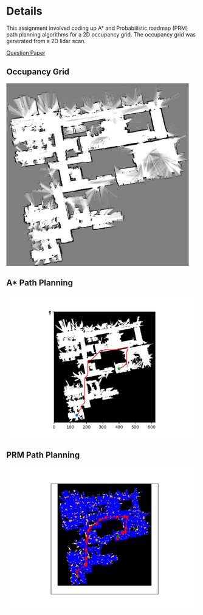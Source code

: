 # Details
This assignment involved coding up A* and Probabilistic roadmap (PRM) path planning algorithms for a 2D occupancy grid. The occupancy grid was generated from a 2D lidar scan. 

[Question Paper](questions.pdf)

## Occupancy Grid

<img src="https://github.com/marleyshan21/Astar_PRM_2d_occupancy_grid/blob/main/gridmaps/revo_lds_occupancy_grid.png"  alt="occupancy grid map" width="480" height="480">

## A* Path Planning

<img src="https://github.com/marleyshan21/Astar_PRM_2d_occupancy_grid/blob/main/A*/a_star.png"  alt="A*">


## PRM Path Planning

<img src="https://github.com/marleyshan21/Astar_PRM_2d_occupancy_grid/blob/main/PRM/prm.png"  alt="PRM">

